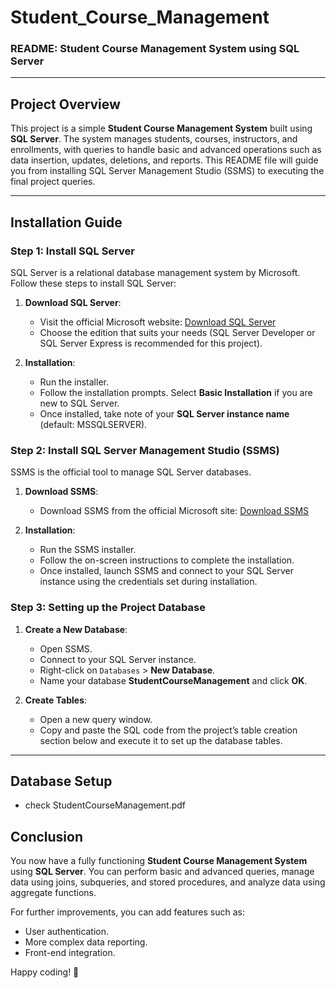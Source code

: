 # Student_Course_Management
### **README: Student Course Management System using SQL Server**

---

## **Project Overview**

This project is a simple **Student Course Management System** built using **SQL Server**. The system manages students, courses, instructors, and enrollments, with queries to handle basic and advanced operations such as data insertion, updates, deletions, and reports. This README file will guide you from installing SQL Server Management Studio (SSMS) to executing the final project queries.

---

## **Installation Guide**

### **Step 1: Install SQL Server**
SQL Server is a relational database management system by Microsoft. Follow these steps to install SQL Server:

1. **Download SQL Server**:
   - Visit the official Microsoft website: [Download SQL Server](https://www.microsoft.com/en-us/sql-server/sql-server-downloads)
   - Choose the edition that suits your needs (SQL Server Developer or SQL Server Express is recommended for this project).

2. **Installation**:
   - Run the installer.
   - Follow the installation prompts. Select **Basic Installation** if you are new to SQL Server.
   - Once installed, take note of your **SQL Server instance name** (default: MSSQLSERVER).

### **Step 2: Install SQL Server Management Studio (SSMS)**
SSMS is the official tool to manage SQL Server databases.

1. **Download SSMS**:
   - Download SSMS from the official Microsoft site: [Download SSMS](https://docs.microsoft.com/en-us/sql/ssms/download-sql-server-management-studio-ssms)

2. **Installation**:
   - Run the SSMS installer.
   - Follow the on-screen instructions to complete the installation.
   - Once installed, launch SSMS and connect to your SQL Server instance using the credentials set during installation.

### **Step 3: Setting up the Project Database**

1. **Create a New Database**:
   - Open SSMS.
   - Connect to your SQL Server instance.
   - Right-click on `Databases` > **New Database**.
   - Name your database **StudentCourseManagement** and click **OK**.

2. **Create Tables**:
   - Open a new query window.
   - Copy and paste the SQL code from the project’s table creation section below and execute it to set up the database tables.

---

## **Database Setup**
- check StudentCourseManagement.pdf


## **Conclusion**

You now have a fully functioning **Student Course Management System** using **SQL Server**. You can perform basic and advanced queries, manage data using joins, subqueries, and stored procedures, and analyze data using aggregate functions.

For further improvements, you can add features such as:
- User authentication.
- More complex data reporting.
- Front-end integration.

Happy coding! 🎉
